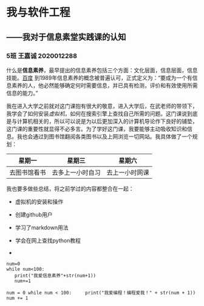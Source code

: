 # 我与软件工程

## ——我对于信息素堂实践课的认知



### 5班 王嘉诚 2020012288

​       什么是**信息素养**，最早提出的信息素养包括三个方面：文化层面，信息层面，信息技能。[百度](https://baike.sogou.com/v164806.htm?fromTitle=%E4%BF%A1%E6%81%AF%E7%B4%A0%E5%85%BB)  到1989年信息素养的概念被普遍认可，正式定义为：“要成为一个有信息素养的人，他必然能够确定何时需要信息，并已具有检测，评价和有效使用所需信息的能力。”

​        我在进入大学之前就对这门课抱有很大的敬意，进入大学后，在武老师的带领下，我学会了如何安装*虚拟机*，如何在搜索引擎上查找自己所需的问题。这门课说到底是与计算机相关的，所以可以说是为以后更加深入的计算机导论作下良好的铺垫，这门课的重要性就显得不必多言。为了学好这门课，我要能够主动吸收知识和信息。我也会通过到图书馆翻阅各类图书以及上网浏览一切网站。我具体做了一个规划：

| 星期一       | 星期三           | 星期六         |
| ------------ | ---------------- | -------------- |
| 去图书馆看书 | 去多上一小时自习 | 去上一小时网课 |

我也要多做些总结，将之前学过的内容都整合在一起：

- 虚拟机的安装和操作
- 创建github用户
- 学习了markdown用法
- 学会在网上查找python教程







-



```pyhhon
num=0
while num<100:
   print("我爱信息素养"+str(num+1))
   num+=1
```

```num = 0 while num < 100:     print("我爱编程！编程爱我！" + str(num + 1))     num += 1```





